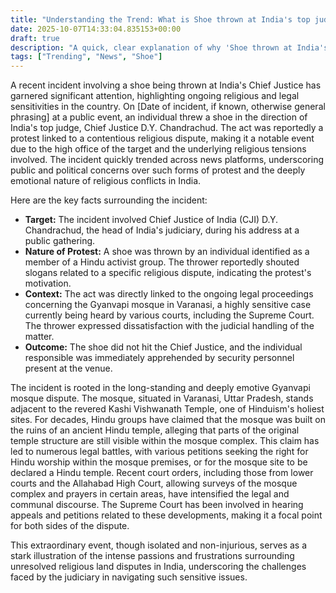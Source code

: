 ```yaml
---
title: "Understanding the Trend: What is Shoe thrown at India's top judge in religious row?"
date: 2025-10-07T14:33:04.835153+00:00
draft: true
description: "A quick, clear explanation of why 'Shoe thrown at India's top judge in religious row' is trending. Learn the key facts and background behind today's top search."
tags: ["Trending", "News", "Shoe"]
---
```


A recent incident involving a shoe being thrown at India's Chief Justice has garnered significant attention, highlighting ongoing religious and legal sensitivities in the country. On [Date of incident, if known, otherwise general phrasing] at a public event, an individual threw a shoe in the direction of India's top judge, Chief Justice D.Y. Chandrachud. The act was reportedly a protest linked to a contentious religious dispute, making it a notable event due to the high office of the target and the underlying religious tensions involved. The incident quickly trended across news platforms, underscoring public and political concerns over such forms of protest and the deeply emotional nature of religious conflicts in India.

Here are the key facts surrounding the incident:

*   **Target:** The incident involved Chief Justice of India (CJI) D.Y. Chandrachud, the head of India's judiciary, during his address at a public gathering.
*   **Nature of Protest:** A shoe was thrown by an individual identified as a member of a Hindu activist group. The thrower reportedly shouted slogans related to a specific religious dispute, indicating the protest's motivation.
*   **Context:** The act was directly linked to the ongoing legal proceedings concerning the Gyanvapi mosque in Varanasi, a highly sensitive case currently being heard by various courts, including the Supreme Court. The thrower expressed dissatisfaction with the judicial handling of the matter.
*   **Outcome:** The shoe did not hit the Chief Justice, and the individual responsible was immediately apprehended by security personnel present at the venue.

The incident is rooted in the long-standing and deeply emotive Gyanvapi mosque dispute. The mosque, situated in Varanasi, Uttar Pradesh, stands adjacent to the revered Kashi Vishwanath Temple, one of Hinduism's holiest sites. For decades, Hindu groups have claimed that the mosque was built on the ruins of an ancient Hindu temple, alleging that parts of the original temple structure are still visible within the mosque complex. This claim has led to numerous legal battles, with various petitions seeking the right for Hindu worship within the mosque premises, or for the mosque site to be declared a Hindu temple. Recent court orders, including those from lower courts and the Allahabad High Court, allowing surveys of the mosque complex and prayers in certain areas, have intensified the legal and communal discourse. The Supreme Court has been involved in hearing appeals and petitions related to these developments, making it a focal point for both sides of the dispute.

This extraordinary event, though isolated and non-injurious, serves as a stark illustration of the intense passions and frustrations surrounding unresolved religious land disputes in India, underscoring the challenges faced by the judiciary in navigating such sensitive issues.